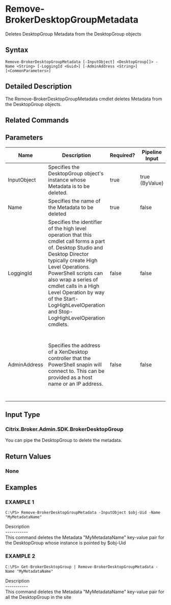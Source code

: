 ﻿# Remove-BrokerDesktopGroupMetadata

   Deletes DesktopGroup Metadata from the DesktopGroup objects

## Syntax
```
Remove-BrokerDesktopGroupMetadata [-InputObject] <DesktopGroup[]> -Name <String> [-LoggingId <Guid>] [-AdminAddress <String>] [<CommonParameters>]
```

## Detailed Description
   The Remove-BrokerDesktopGroupMetadata cmdlet deletes Metadata from the DesktopGroup objects.

## Related Commands
## Parameters

| Name   | Description | Required? | Pipeline Input | Default Value |
| --- | --- | --- | --- | --- |
| InputObject | Specifies the DesktopGroup object's instance whose Metadata is to be deleted. | true | true (ByValue) |  |
| Name | Specifies the name of the Metadata to be deleted | true | false |  |
| LoggingId | Specifies the identifier of the high level operation that this cmdlet call forms a part of. Desktop Studio and Desktop Director typically create High Level Operations. PowerShell scripts can also wrap a series of cmdlet calls in a High Level Operation by way of the Start-LogHighLevelOperation and Stop-LogHighLevelOperation cmdlets. | false | false |  |
| AdminAddress | Specifies the address of a XenDesktop controller that the PowerShell snapin will connect to. This can be provided as a host name or an IP address. | false | false | Localhost. Once a value is provided by any cmdlet, this value will become the default. |

## Input Type
### Citrix.Broker.Admin.SDK.BrokerDesktopGroup
   You can pipe the DesktopGroup to delete the metadata.
## Return Values
### None
   
## Examples

### EXAMPLE 1
```
C:\PS> Remove-BrokerDesktopGroupMetadata -InputObject $obj-Uid -Name "MyMetadataName"
```
   Description<br>-----------<br>This command deletes the Metadata "MyMetadataName" key-value pair for the DesktopGroup whose instance is pointed by $obj-Uid
### EXAMPLE 2
```
C:\PS> Get-BrokerDesktopGroup | Remove-BrokerDesktopGroupMetadata -Name "MyMetadataName"
```
   Description<br>-----------<br>This command deletes the Metadata "MyMetadataName" key-value pair for all the DesktopGroup in the site
